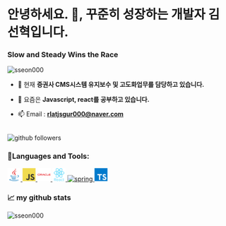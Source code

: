 <h1 align="left">안녕하세요. 👋, 꾸준히 성장하는 개발자 김선혁입니다.</h1>
<h3 align="left">Slow and Steady Wins the Race</h3>

<p align="left"> 
    <img src="https://komarev.com/ghpvc/?username=sseon000&label=Profile%20views&color=0e75b6&style=flat" alt="sseon000" /> 
</p>

- 🔭 현재 **증권사 CMS시스템 유지보수 및 고도화업무를 담당하고 있습니다.**

- 🌱 요즘은 **Javascript, react를 공부하고 있습니다.**

- 📫 Email : **rlatjsgur000@naver.com**
<br />

<div>
  <img src="https://img.shields.io/github/followers/sseon000?style=social" alt="github followers" height="24" />
</div>

<h3 align="left">📖Languages and Tools:</h3>
<p align="left"> 
  <a href="https://www.java.com" target="_blank" rel="noreferrer"> 
    <img src="https://raw.githubusercontent.com/devicons/devicon/master/icons/java/java-original.svg" alt="java" width="30" height="30"/> </a> <a href="https://developer.mozilla.org/en-US/docs/Web/JavaScript" target="_blank" rel="noreferrer"> 
    <img src="https://raw.githubusercontent.com/devicons/devicon/master/icons/javascript/javascript-original.svg" alt="javascript" width="30" height="30"/> </a> <a href="https://www.oracle.com/" target="_blank" rel="noreferrer"> <img src="https://raw.githubusercontent.com/devicons/devicon/master/icons/oracle/oracle-original.svg" alt="oracle" width="30" height="30"/> </a> <a href="https://reactjs.org/" target="_blank" rel="noreferrer"> 
    <img src="https://raw.githubusercontent.com/devicons/devicon/master/icons/react/react-original-wordmark.svg" alt="react" width="30" height="30"/> </a> <a href="https://spring.io/" target="_blank" rel="noreferrer"> 
    <img src="https://www.vectorlogo.zone/logos/springio/springio-icon.svg" alt="spring" width="30" height="30"/>
  </a> 
    <a><img src="https://raw.githubusercontent.com/devicons/devicon/master/icons/typescript/typescript-original.svg" alt="typescript" width:"30" height="30"></a>
</p>

<h3 align="left">📈 my github stats</h3>
<p>&nbsp;<img align="left" src="https://github-readme-stats.vercel.app/api?username=sseon000&show_icons=true&locale=en" alt="sseon000" /></p>
